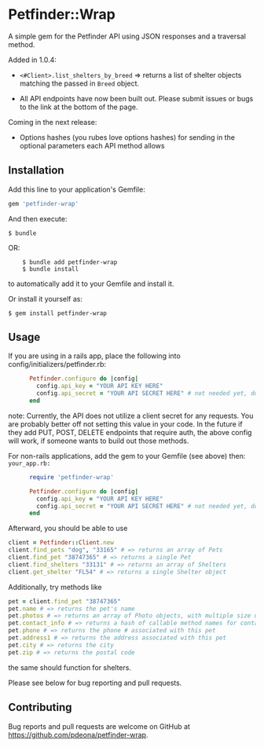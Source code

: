 # Petfinder::Wrap

A simple gem for the Petfinder API using JSON responses and a traversal method.

Added in 1.0.4:
* `<#Client>.list_shelters_by_breed` => returns a list of shelter objects matching the passed in `Breed` object.

* All API endpoints have now been built out. Please submit issues or bugs to the link at the bottom of the page.

Coming in the next release:

* Options hashes (you rubes love options hashes) for sending in the optional parameters each API method allows


## Installation

Add this line to your application's Gemfile:

```ruby
gem 'petfinder-wrap'
```

And then execute:

    $ bundle

OR:
```
    $ bundle add petfinder-wrap
    $ bundle install
```
to automatically add it to your Gemfile and install it.

Or install it yourself as:

    $ gem install petfinder-wrap

## Usage

If you are using in a rails app, place the following
into config/initializers/petfinder.rb:

```ruby
      Petfinder.configure do |config|
        config.api_key = "YOUR API KEY HERE"
        config.api_secret = "YOUR API SECRET HERE" # not needed yet, do not use
      end
```

note: Currently, the API does not utilize a client secret for any requests. You are probably better off not setting this value in your code. In the future if they add PUT, POST, DELETE endpoints that require auth, the above config will work, if someone wants to build out those methods.

For non-rails applications, add the gem to your Gemfile (see above) then:
`your_app.rb:`
```ruby
      require 'petfinder-wrap'

      Petfinder.configure do |config|
        config.api_key = "YOUR API KEY HERE"
        config.api_secret = "YOUR API SECRET HERE" # not needed yet, do not use
      end
```

Afterward, you should be able to use
```ruby
client = Petfinder::Client.new
client.find_pets "dog", "33165" # => returns an array of Pets
client.find_pet "38747365" # => returns a single Pet
client.find_shelters "33131" # => returns an array of Shelters
client.get_shelter "FL54" # => returns a single Shelter object
```


Additionally, try methods like
```ruby
pet = client.find_pet "38747365"
pet.name # => returns the pet's name
pet.photos # => returns an array of Photo objects, with multiple size urls accessible by .small, .medium, .large, .thumbnail, .tiny
pet.contact_info # => returns a hash of callable method names for contact info
pet.phone # => returns the phone # associated with this pet
pet.address1 # => returns the address associated with this pet
pet.city # => returns the city
pet.zip # => returns the postal code
```
the same should function for shelters.

Please see below for bug reporting and pull requests.
## Contributing

Bug reports and pull requests are welcome on GitHub at https://github.com/pdeona/petfinder-wrap.
